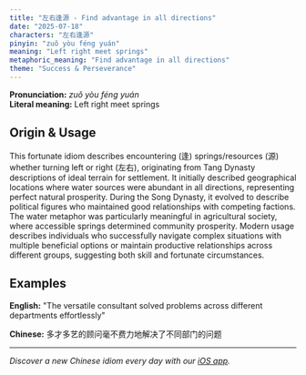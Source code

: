 ```yaml
---
title: "左右逢源 - Find advantage in all directions"
date: "2025-07-18"
characters: "左右逢源"
pinyin: "zuǒ yòu féng yuán"
meaning: "Left right meet springs"
metaphoric_meaning: "Find advantage in all directions"
theme: "Success & Perseverance"
---
```


**Pronunciation:** *zuǒ yòu féng yuán*  
**Literal meaning:** Left right meet springs

## Origin & Usage

This fortunate idiom describes encountering (逢) springs/resources (源) whether turning left or right (左右), originating from Tang Dynasty descriptions of ideal terrain for settlement. It initially described geographical locations where water sources were abundant in all directions, representing perfect natural prosperity. During the Song Dynasty, it evolved to describe political figures who maintained good relationships with competing factions. The water metaphor was particularly meaningful in agricultural society, where accessible springs determined community prosperity. Modern usage describes individuals who successfully navigate complex situations with multiple beneficial options or maintain productive relationships across different groups, suggesting both skill and fortunate circumstances.

## Examples

**English:** "The versatile consultant solved problems across different departments effortlessly"

**Chinese:** 多才多艺的顾问毫不费力地解决了不同部门的问题

---

*Discover a new Chinese idiom every day with our [iOS app](https://apps.apple.com/us/app/daily-chinese-idioms/id6670238264).*
